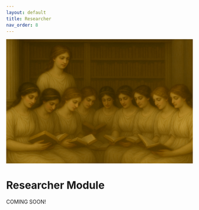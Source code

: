 ```yaml
---
layout: default
title: Researcher
nav_order: 8
---
```


![Researcher Module](assets/researcher.png)

# Researcher Module

COMING SOON!